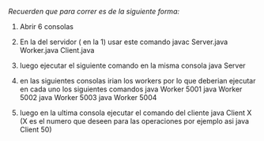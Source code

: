 
<em>  Recuerden que para correr es de la siguiente forma: </em>

1) Abrir 6 consolas

2) En la del servidor ( en la 1) usar este comando
   javac Server.java Worker.java Client.java
   
3) luego ejecutar el siguiente comando en la misma consola
   java Server

4) en las siguientes consolas irian los workers por lo que deberian ejecutar en cada uno los siguientes comandos 
   java Worker 5001
   java Worker 5002
   java Worker 5003
   java Worker 5004

5) luego en la ultima consola ejecutar el comando del cliente
   java Client X
   (X es el numero que deseen para las operaciones por ejemplo asi java Client 50)
